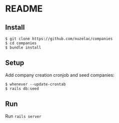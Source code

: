 # README

## Install

```
$ git clone https://github.com/nuzelac/companies
$ cd companies
$ bundle install
```

## Setup

Add company creation cronjob and seed companies:
```
$ whenever --update-crontab
$ rails db:seed
```

## Run

Run `rails server`
